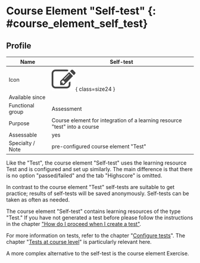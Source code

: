 # Course Element "Self-test" {: #course_element_self_test}


## Profile

Name | Self-test
---------|----------
Icon | ![Test Icon](assets/test.png){ class=size24 }
Available since | 
Functional group | Assessment
Purpose | Course element for integration of a learning resource "test" into a course
Assessable | yes
Specialty / Note | pre-configured course element "Test"

Like the "Test", the course element "Self-test" uses the learning resource Test and is configured and set up similarly. The main difference is that there is no option "passed/failed" and the tab "Highscore" is omitted.

In contrast to the course element "Test" self-tests are suitable to get practice; results of self-tests will be saved anonymously. Self-tests can be taken as often as needed.

The course element "Self-test" contains learning resources of the type "Test." If you have not generated a test before please follow the instructions in the chapter ["How do I proceed when I create a test"](../../manual_how-to/test_creation_procedure/test_creation_procedure.md).

For more information on tests, refer to the chapter "[Configure tests](../learningresources/Configure_tests.md)". The chapter "[Tests at course level](../learningresources/Tests_at_course_level.md)" is particularly relevant here.

A more complex alternative to the self-test is the course element Exercise.